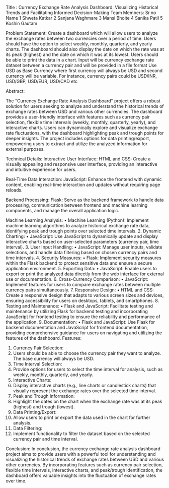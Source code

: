 Title  : Currency Exchange Rate Analysis Dashboard: Visualizing Historical Trends and Facilitating Informed Decision-Making
Team Members:
Sr.no	Name
1	Shweta Katkar
2	Sanjana Waghmare
3	Mansi Bhoite
4	Sanika Patil
5	Koshin Gautam

Problem Statement:
Create a dashboard which will allow users to analyze the exchange rates between two currencies over a period of time. Users should have the option to select weekly, monthly, quarterly, and yearly charts. The dashboard should also display the date on which the rate was at its peak (highest) and the date on which it was at its lowest. Users should be able to print the data in a chart. Input will be currency exchange rate dataset between a currency pair and will be provided in a file format
Use USD as Base Currency where first currency will always be USD and second currency will be variable. For instance, currency pairs could be USD/INR, USD/GBP, USD/EUR, USD/CAD etc

Abstract:

The "Currency Exchange Rate Analysis Dashboard" project offers a robust solution for users seeking to analyze and understand the historical trends of exchange rates between USD and various other currencies. The dashboard provides a user-friendly interface with features such as currency pair selection, flexible time intervals (weekly, monthly, quarterly, yearly), and interactive charts.
Users can dynamically explore and visualize exchange rate fluctuations, with the dashboard highlighting peak and trough points for deeper insights. The project includes options for data printing/export, empowering users to extract and utilize the analyzed information for external purposes.

Technical Details:
Interactive User Interface:
HTML and CSS: Create a visually appealing and responsive user interface, providing an interactive and intuitive experience for users.

Real-Time Data Interaction:
JavaScript: Enhance the frontend with dynamic content, enabling real-time interaction and updates without requiring page reloads.

Backend Processing:
Flask: Serve as the backend framework to handle data processing, communication between frontend and machine learning components, and manage the overall application logic.

Machine Learning Analysis:
•	Machine Learning (Python): Implement machine learning algorithms to analyze historical exchange rate data, identifying peak and trough points over selected time intervals.
2.	Dynamic Charting:
•	JavaScript: Use JavaScript to dynamically update and display interactive charts based on user-selected parameters (currency pair, time interval).
3.	User Input Handling:
•	JavaScript: Manage user inputs, validate selections, and handle data filtering based on chosen currency pairs and time intervals.
4.	Security Measures:
•	Flask: Implement security measures within the Flask backend to protect sensitive data and ensure a secure application environment.
5.	Exporting Data:
•	JavaScript: Enable users to export or print the analyzed data directly from the web interface for external use or documentation.
6.	Cross-Currency Comparison:
•	JavaScript: Implement features for users to compare exchange rates between multiple currency pairs simultaneously.
7.	Responsive Design:
•	HTML and CSS: Create a responsive design that adapts to various screen sizes and devices, ensuring accessibility for users on desktops, tablets, and smartphones.
8.	Testing and Maintenance:
•	Flask and JavaScript: Facilitate testing and maintenance by utilizing Flask for backend testing and incorporating JavaScript for frontend testing to ensure the reliability and performance of the application.
9.	Documentation:
•	Flask and JavaScript: Use Flask for backend documentation and JavaScript for frontend documentation, providing comprehensive guidance for users on navigating and utilizing the features of the dashboard.
Features:
1.	Currency Pair Selection:
1.	Users should be able to choose the currency pair they want to analyze. The base currency will always be USD.
2.	Time Interval Selection:
1.	Provide options for users to select the time interval for analysis, such as weekly, monthly, quarterly, and yearly.
3.	Interactive Charts:
1.	Display interactive charts (e.g., line charts or candlestick charts) that visually represent the exchange rates over the selected time interval.
4.	Peak and Trough Information:
1.	Highlight the dates on the chart when the exchange rate was at its peak (highest) and trough (lowest).
5.	Data Printing/Export:
1.	Allow users to print or export the data used in the chart for further analysis.
6.	Data Filtering:
1.	Implement functionality to filter the dataset based on the selected currency pair and time interval.

Conclusion:
In conclusion, the currency exchange rate analysis dashboard project aims to provide users with a powerful tool for understanding and visualizing the historical trends of exchange rates between USD and various other currencies. By incorporating features such as currency pair selection, flexible time intervals, interactive charts, and peak/trough identification, the dashboard offers valuable insights into the fluctuation of exchange rates over time. 

